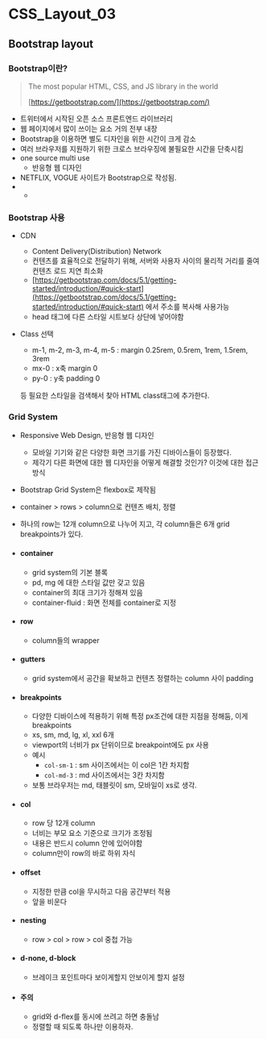 # CSS_Layout_03

## Bootstrap layout

### Bootstrap이란?

>  The most popular HTML, CSS, and JS library in the world
>
>  [https://getbootstrap.com/](https://getbootstrap.com/)

- 트위터에서 시작된 오픈 소스 프론트엔드 라이브러리
- 웹 페이지에서 많이 쓰이는 요소 거의 전부 내장
- Bootstrap을 이용하면 별도 디자인을 위한 시간이 크게 감소
- 여러 브라우저를 지원하기 위한 크로스 브라우징에 불필요한 시간을 단축시킴
- one source multi use
  - 반응형 웹 디자인
- NETFLIX, VOGUE 사이트가 Bootstrap으로 작성됨.
- - 

### Bootstrap 사용

- CDN
  - Content Delivery(Distribution) Network
  - 컨텐츠를 효율적으로 전달하기 위해, 서버와 사용자 사이의 물리적 거리를 줄여 컨텐츠 로드 지연 최소화
  - [https://getbootstrap.com/docs/5.1/getting-started/introduction/#quick-start](https://getbootstrap.com/docs/5.1/getting-started/introduction/#quick-start) 에서 주소를 복사해 사용가능
  - head 태그에 다른 스타일 시트보다 상단에 넣어야함

- Class 선택

  - m-1, m-2, m-3, m-4, m-5 : margin 0.25rem, 0.5rem, 1rem, 1.5rem, 3rem
  - mx-0 : x축 margin 0
  - py-0 : y축 padding 0

  등 필요한 스타일을 검색해서 찾아 HTML class태그에 추가한다.



### Grid System

- Responsive Web Design, 반응형 웹 디자인 
  - 모바일 기기와 같은 다양한 화면 크기를 가진 디바이스들이 등장했다.
  - 제각기 다른 화면에 대한 웹 디자인을 어떻게 해결할 것인가? 이것에 대한 접근 방식

- Bootstrap Grid System은 flexbox로 제작됨

- container > rows > column으로 컨텐츠 배치, 정렬

- 하나의 row는 12개 column으로 나누어 지고, 각 column들은 6개 grid breakpoints가 있다.

- #### container

  - grid system의 기본 블록
  - pd, mg 에 대한 스타일 값만 갖고 있음
  - container의 최대 크기가 정해져 있음
  - container-fluid : 화면 전체를 container로 지정

- #### row

  - column들의 wrapper

- #### gutters

  - grid system에서 공간을 확보하고 컨텐츠 정렬하는 column 사이 padding

- #### breakpoints

  - 다양한 디바이스에 적용하기 위해 특정 px조건에 대한 지점을 정해둠, 이게 breakpoints
  - xs, sm, md, lg, xl, xxl 6개
  - viewport의 너비가 px 단위이므로 breakpoint에도 px 사용
  - 예시
    - `col-sm-1` : sm 사이즈에서는 이 col은 1칸 차지함
    - `col-md-3` : md 사이즈에서는 3칸 차지함
  - 보통 브라우저는 md, 태블릿이 sm, 모바일이 xs로 생각.

- #### col

  - row 당 12개 column
  - 너비는 부모 요소 기준으로 크기가 조정됨
  - 내용은 반드시 column 안에 있어야함
  - column만이 row의 바로 하위 자식

- #### offset

  - 지정한 만큼 col을 무시하고 다음 공간부터 적용
  - 앞을 비운다

- #### nesting

  - row > col > row > col 중첩 가능

- #### d-none, d-block

  - 브레이크 포인트마다 보이게할지 안보이게 할지 설정

- #### 주의

  - grid와 d-flex를 동시에 쓰려고 하면 충돌남
  - 정렬할 때 되도록 하나만 이용하자.